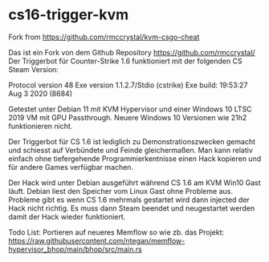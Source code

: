 # cs16-trigger-kvm
Fork from https://github.com/rmccrystal/kvm-csgo-cheat

Das ist ein Fork von dem Github Repository https://github.com/rmccrystal/
Der Triggerbot für Counter-Strike 1.6 funktioniert mit der folgenden CS Steam Version:

Protocol version 48
Exe version 1.1.2.7/Stdio (cstrike)
Exe build: 19:53:27 Aug  3 2020 (8684)

Getestet unter Debian 11 mit KVM Hypervisor und einer Windows 10 LTSC 2019 VM mit GPU Passthrough.
Neuere Windows 10 Versionen wie 21h2 funktionieren nicht.

Der Triggerbot für CS 1.6 ist lediglich zu Demonstrationszwecken gemacht und schiesst auf Verbündete und Feinde gleichermaßen.
Man kann relativ einfach ohne tiefergehende Programmierkentnisse einen Hack kopieren und für andere Games verfügbar machen.

Der Hack wird unter Debian ausgeführt während CS 1.6 am KVM Win10 Gast läuft. Debian liest den Speicher vom Linux Gast ohne Probleme aus.
Probleme gibt es wenn CS 1.6 mehrmals gestartet wird dann injected der Hack nicht richtig. Es muss dann Steam beendet und neugestartet werden damit der Hack wieder funktioniert.

Todo List: 
Portieren auf neueres Memflow so wie zb. das Projekt: https://raw.githubusercontent.com/ntegan/memflow-hypervisor_bhop/main/bhop/src/main.rs
